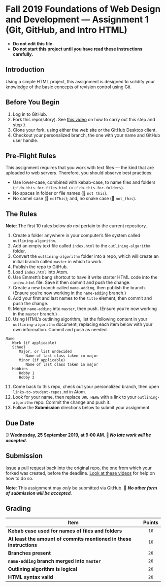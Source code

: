 # Fall 2019 Foundations of Web Design and Development — Assignment 1 (Git, GitHub, and Intro HTML)

* **Do not edit this file.**  
* **Do not start this project until you have read these instructions carefully.**

## Introduction
Using a simple HTML project, this assignment is designed to solidify your knowledge of the basic concepts of revision control using Git.

## Before You Begin
1. Log in to GitHub.
2. Fork this repo(sitory). See [this video](http://code-warrior.github.io/tutorials/git/github/forking-and-cloning-at-the-github-web-site/) on how to carry out this step and step `3`.
3. Clone your fork, using either the web site or the GitHub Desktop client.
4. Checkout your personalized branch, the one with your name and GitHub user handle.

## Pre-Flight Rules
This assignment requires that you work with text files — the kind that are uploaded to web servers. Therefore, you should observe best practices:
* Use lower-case, combined with kebab-case, to name files and folders (✅ `do-this-for-files.html` or ✅ `do-this-for-folders`).
* No spaces in folder or file names (🚫 `not this`).
* No camel case (🚫 `notThis`); and, no snake case (🚫 `not_this`).

## The Rules
**Note**: The first 10 rules below *do not* pertain to the current repository.

1. Create a folder anywhere in your computer’s file system called `outlining-algorithm`.
2. Add an empty text file called `index.html` to the `outlining-algorithm` folder.
3. Convert the `outlining-algorithm` folder into a repo, which will create an initial branch called `master` in which to work.
4. Publish the repo to GitHub.
5. Load `index.html` into Atom.
6. Use Emmett’s bang shortcut to have it write starter HTML code into the `index.html` file. Save it then commit and push the change.
7. Create a new branch called `name-adding`, then publish the branch. (Ensure you’re now working in the `name-adding` branch.)
8. Add your first and last names to the `title` element, then commit and push the change.
9. Merge `name-adding` into `master`, then push. (Ensure you’re now working in the `master` branch.)
10. Using HTML’s outlining algorithm, list the following content in your `outlining-algorithm` document, replacing each item below with your own information. Commit and push as needed.
```
Name
   Work (if applicable)
   School
      Major, or list undecided
         Name of last class taken in major
      Minor (if applicable)
         Name of last class taken in major
   Hobbies
      Hobby 1
      Hobby 2
```

11. Come back to this repo, check out your personalized branch, then open `links-to-student-repos.md` in Atom.
12. Look for your name, then replace `URL HERE` with a link to your `outlining-algorithm` repo. Commit the change and push it.
13. Follow the **Submission** directions below to submit your assignment.

## Due Date
⏰ **Wednesday, 25 September 2019, at 9:00 AM. 🚫 _No late work will be accepted._**

## Submission
Issue a pull request back into the original repo, the one from which your forked was created, before the deadline. [Look at these videos](http://code-warrior.github.io/tutorials/git/github/) for help on how to do so.

**Note**: This assignment may *only* be submitted via GitHub. 🚫 **_No other form of submission will be accepted_**.

## Grading
| Item                                                               | Points                                    |
|--------------------------------------------------------------------|:-----------------------------------------:|
| **Kebab case used for names of files and folders**                 | `10`                                      |
| **At least the amount of commits mentioned in these instructions** | `10`                                      |
| **Branches present**                                               | `20`                                      |
| **`name-adding` branch merged into `master`**                      | `20`                                      |
| **Outlining algorithm is logical**                                 | `20`                                      |
| **HTML syntax valid**                                              | `20`                                      |
